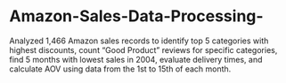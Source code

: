 # Amazon-Sales-Data-Processing-
Analyzed 1,466 Amazon sales records to identify top 5 categories with highest discounts, count “Good Product” reviews for specific categories, find 5 months with lowest sales in 2004, evaluate delivery times, and calculate AOV using data from the 1st to 15th of each month.

